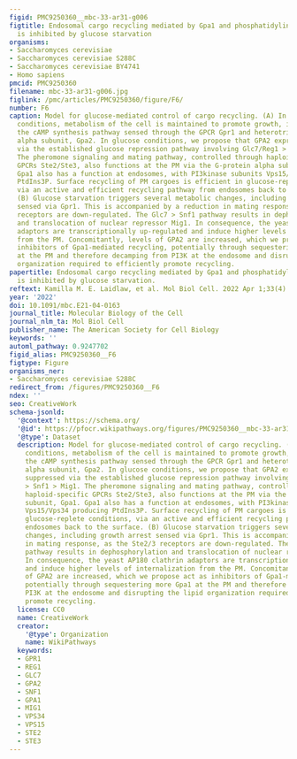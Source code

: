 ```yaml
---
figid: PMC9250360__mbc-33-ar31-g006
figtitle: Endosomal cargo recycling mediated by Gpa1 and phosphatidylinositol 3-kinase
  is inhibited by glucose starvation
organisms:
- Saccharomyces cerevisiae
- Saccharomyces cerevisiae S288C
- Saccharomyces cerevisiae BY4741
- Homo sapiens
pmcid: PMC9250360
filename: mbc-33-ar31-g006.jpg
figlink: /pmc/articles/PMC9250360/figure/F6/
number: F6
caption: Model for glucose-mediated control of cargo recycling. (A) In glucose-rich
  conditions, metabolism of the cell is maintained to promote growth, in part through
  the cAMP synthesis pathway sensed through the GPCR Gpr1 and heterotrimeric G-protein
  alpha subunit, Gpa2. In glucose conditions, we propose that GPA2 expression is suppressed
  via the established glucose repression pathway involving Glc7/Reg1 > Snf1 > Mig1.
  The pheromone signaling and mating pathway, controlled through haploid-specific
  GPCRs Ste2/Ste3, also functions at the PM via the G-protein alpha subunit, Gpa1.
  Gpa1 also has a function at endosomes, with PI3kinase subunits Vps15/Vps34 producing
  PtdIns3P. Surface recycling of PM cargoes is efficient in glucose-replete conditions,
  via an active and efficient recycling pathway from endosomes back to the surface.
  (B) Glucose starvation triggers several metabolic changes, including growth arrest
  sensed via Gpr1. This is accompanied by a reduction in mating response, as the Ste2/3
  receptors are down-regulated. The Glc7 > Snf1 pathway results in dephosphorylation
  and translocation of nuclear repressor Mig1. In consequence, the yeast AP180 clathrin
  adaptors are transcriptionally up-regulated and induce higher levels of internalization
  from the PM. Concomitantly, levels of GPA2 are increased, which we propose act as
  inhibitors of Gpa1-mediated recycling, potentially through sequestering more Gpa1
  at the PM and therefore decamping from PI3K at the endosome and disrupting the lipid
  organization required to efficiently promote recycling.
papertitle: Endosomal cargo recycling mediated by Gpa1 and phosphatidylinositol 3-kinase
  is inhibited by glucose starvation.
reftext: Kamilla M. E. Laidlaw, et al. Mol Biol Cell. 2022 Apr 1;33(4):ar31.
year: '2022'
doi: 10.1091/mbc.E21-04-0163
journal_title: Molecular Biology of the Cell
journal_nlm_ta: Mol Biol Cell
publisher_name: The American Society for Cell Biology
keywords: ''
automl_pathway: 0.9247702
figid_alias: PMC9250360__F6
figtype: Figure
organisms_ner:
- Saccharomyces cerevisiae S288C
redirect_from: /figures/PMC9250360__F6
ndex: ''
seo: CreativeWork
schema-jsonld:
  '@context': https://schema.org/
  '@id': https://pfocr.wikipathways.org/figures/PMC9250360__mbc-33-ar31-g006.html
  '@type': Dataset
  description: Model for glucose-mediated control of cargo recycling. (A) In glucose-rich
    conditions, metabolism of the cell is maintained to promote growth, in part through
    the cAMP synthesis pathway sensed through the GPCR Gpr1 and heterotrimeric G-protein
    alpha subunit, Gpa2. In glucose conditions, we propose that GPA2 expression is
    suppressed via the established glucose repression pathway involving Glc7/Reg1
    > Snf1 > Mig1. The pheromone signaling and mating pathway, controlled through
    haploid-specific GPCRs Ste2/Ste3, also functions at the PM via the G-protein alpha
    subunit, Gpa1. Gpa1 also has a function at endosomes, with PI3kinase subunits
    Vps15/Vps34 producing PtdIns3P. Surface recycling of PM cargoes is efficient in
    glucose-replete conditions, via an active and efficient recycling pathway from
    endosomes back to the surface. (B) Glucose starvation triggers several metabolic
    changes, including growth arrest sensed via Gpr1. This is accompanied by a reduction
    in mating response, as the Ste2/3 receptors are down-regulated. The Glc7 > Snf1
    pathway results in dephosphorylation and translocation of nuclear repressor Mig1.
    In consequence, the yeast AP180 clathrin adaptors are transcriptionally up-regulated
    and induce higher levels of internalization from the PM. Concomitantly, levels
    of GPA2 are increased, which we propose act as inhibitors of Gpa1-mediated recycling,
    potentially through sequestering more Gpa1 at the PM and therefore decamping from
    PI3K at the endosome and disrupting the lipid organization required to efficiently
    promote recycling.
  license: CC0
  name: CreativeWork
  creator:
    '@type': Organization
    name: WikiPathways
  keywords:
  - GPR1
  - REG1
  - GLC7
  - GPA2
  - SNF1
  - GPA1
  - MIG1
  - VPS34
  - VPS15
  - STE2
  - STE3
---
```

